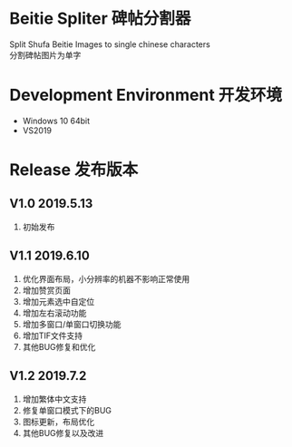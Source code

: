 # Beitie Spliter 碑帖分割器
Split Shufa Beitie Images to single chinese characters <br/>
分割碑帖图片为单字

# Development Environment 开发环境
* Windows 10 64bit
* VS2019

# Release 发布版本
## V1.0 2019.5.13
1. 初始发布

## V1.1 2019.6.10
1. 优化界面布局，小分辨率的机器不影响正常使用<br>
2. 增加赞赏页面<br/>
3. 增加元素选中自定位<br/>
4. 增加左右滚动功能<br/>
5. 增加多窗口/单窗口切换功能<br/>
6. 增加TIF文件支持<br/>
7. 其他BUG修复和优化<br/>

## V1.2 2019.7.2
1. 增加繁体中文支持<br/>
2. 修复单窗口模式下的BUG<br/>
3. 图标更新，布局优化<br/>
4. 其他BUG修复以及改进<br/>
